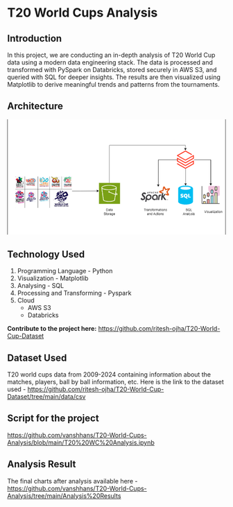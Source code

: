 # T20 World Cups Analysis 

## Introduction
In this project, we are conducting an in-depth analysis of T20 World Cup data using a modern data engineering stack. The data is processed and transformed with PySpark on Databricks, stored securely in AWS S3, and queried with SQL for deeper insights. The results are then visualized using Matplotlib to derive meaningful trends and patterns from the tournaments.

## Architecture
![Project Architecture](https://github.com/vanshhans/T20-World-Cups-Analysis/blob/main/T20%20WC%20Analysis.drawio.png)

## Technology Used
1. Programming Language - Python
2. Visualization - Matplotlib
3. Analysing - SQL
4. Processing and Transforming - Pyspark
5. Cloud
   - AWS S3
   - Databricks
  
**Contribute to the project here:** https://github.com/ritesh-ojha/T20-World-Cup-Dataset

## Dataset Used
T20 world cups data from 2009-2024 containing information about the matches, players, ball by ball information, etc.
Here is the link to the dataset used - https://github.com/ritesh-ojha/T20-World-Cup-Dataset/tree/main/data/csv

## Script for the project
https://github.com/vanshhans/T20-World-Cups-Analysis/blob/main/T20%20WC%20Analysis.ipynb

## Analysis Result
The final charts after analysis available here - https://github.com/vanshhans/T20-World-Cups-Analysis/tree/main/Analysis%20Results
